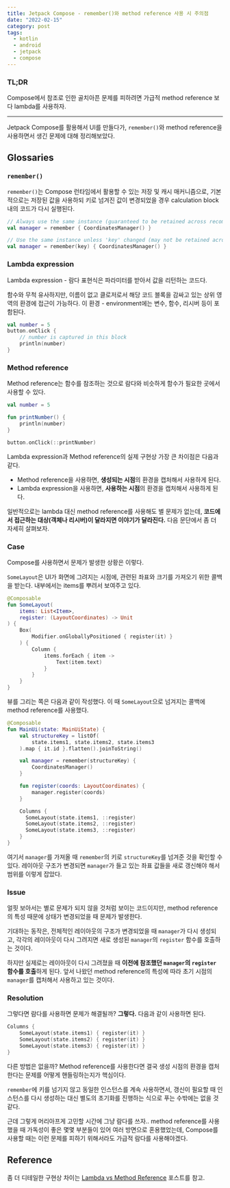 ```yaml
---
title: Jetpack Compose - remember()와 method reference 사용 시 주의점
date: "2022-02-15"
category: post
tags:
  - kotlin
  - android
  - jetpack
  - compose
---
```


### TL;DR

Compose에서 참조로 인한 골치아픈 문제를 피하려면 가급적 method reference 보다 lambda를 사용하자.

---

Jetpack Compose를 활용해서 UI를 만들다가, `remember()`와 method reference을 사용하면서 생긴 문제에 대해 정리해보았다.

## Glossaries

### `remember()`

`remember()`는 Compose 런타임에서 활용할 수 있는 저장 및 캐시 매커니즘으로,
기본적으로는 저장된 값을 사용하되 키로 넘겨진 값이 변경되었을 경우 calculation block 내의 코드가 다시 실행된다.

```kotlin
// Always use the same instance (guaranteed to be retained across recomposition)
val manager = remember { CoordinatesManager() }

// Use the same instance unless 'key' changed (may not be retained across recomposition)
val manager = remember(key) { CoordinatesManager() }
```

### Lambda expression

Lambda expression - 람다 표현식은 파라미터를 받아서 값을 리턴하는 코드다.

함수와 무척 유사하지만, 이름이 없고 클로저로서 해당 코드 블록을 감싸고 있는 상위 영역의 환경에 접근이 가능하다. 이 환경 - environment에는 변수, 함수, 리시버 등이 포함된다.

```kotlin
val number = 5
button.onClick {
    // number is captured in this block
    println(number)
}
```

### Method reference

Method reference는 함수를 참조하는 것으로 람다와 비슷하게 함수가 필요한 곳에서 사용할 수 있다.

```kotlin
val number = 5

fun printNumber() {
    println(number)
}

button.onClick(::printNumber)
```

Lambda expression과 Method reference의 실제 구현상 가장 큰 차이점은 다음과 같다.

- Method reference을 사용하면, **생성되는 시점**의 환경을 캡처해서 사용하게 된다.
- Lambda expression을 사용하면, **사용하는 시점**의 환경을 캡처해서 사용하게 된다.

일반적으로는 lambda 대신 method reference를 사용해도 별 문제가 없는데, **코드에서 접근하는 대상(객체나 리시버)이 달라지면 이야기가 달라진다.**
다음 문단에서 좀 더 자세히 살펴보자.

### Case

Compose를 사용하면서 문제가 발생한 상황은 이렇다.

`SomeLayout`은 UI가 화면에 그려지는 시점에, 관련된 좌표와 크기를 가져오기 위한 콜백을 받는다. 내부에서는 items를 뿌려서 보여주고 있다.

```kotlin
@Composable
fun SomeLayout(
    items: List<Item>,
    register: (LayoutCoordinates) -> Unit
) {
    Box(
        Modifier.onGloballyPositioned { register(it) }
    ) {
        Column {
            items.forEach { item ->
                Text(item.text)
            }
        }
    }
}
```

뷰를 그리는 쪽은 다음과 같이 작성했다. 이 때 `SomeLayout`으로 넘겨지는 콜백에 method reference를 사용했다.

```kotlin
@Composable
fun MainUi(state: MainUiState) {
    val structureKey = listOf(
        state.items1, state.items2, state.items3
    ).map { it.id }.flatten().joinToString()

    val manager = remember(structureKey) {
        CoordinatesManager()
    }

    fun register(coords: LayoutCoordinates) {
        manager.register(coords)
    }

    Columns {
      SomeLayout(state.items1, ::register)
      SomeLayout(state.items2, ::register)
      SomeLayout(state.items3, ::register)
    }
}

```

여기서 `manager`를 가져올 때 `remember`의 키로 `structureKey`를 넘겨준 것을 확인할 수 있다.
레이아웃 구조가 변경되면 `manager`가 들고 있는 좌표 값들을 새로 갱신해야 해서 범위를 이렇게 잡았다.

### Issue

얼핏 보아서는 별로 문제가 되지 않을 것처럼 보이는 코드이지만, method reference의 특성 때문에 상태가 변경되었을 때 문제가 발생한다.

기대하는 동작은, 전체적인 레이아웃의 구조가 변경되었을 때 `manager`가 다시 생성되고, 각각의 레이아웃이 다시 그려지면 새로 생성된 `manager`의 `register` 함수를 호출하는 것이다.

하지만 실제로는 레이아웃이 다시 그려졌을 때 **이전에 참조했던 `manager`의 `register` 함수를 호출**하게 된다.
앞서 나왔던 method reference의 특성에 따라 초기 시점의 `manager`를 캡처해서 사용하고 있는 것이다.

### Resolution

그렇다면 람다를 사용하면 문제가 해결될까? **그렇다.** 다음과 같이 사용하면 된다.

```kotlin
Columns {
    SomeLayout(state.items1) { register(it) }
    SomeLayout(state.items2) { register(it) }
    SomeLayout(state.items3) { register(it) }
}
```

다른 방법은 없을까? Method reference를 사용한다면 결국 생성 시점의 환경을 캡처한다는 문제를 어떻게 핸들링하는지가 핵심이다.

`remember`에 키를 넘기지 않고 동일한 인스턴스를 계속 사용하면서, 갱신이 필요할 때 인스턴스를 다시 생성하는 대신 별도의 초기화를 진행하는 식으로 푸는 수밖에는 없을 것 같다.

근데 그렇게 머리아프게 고민할 시간에 그냥 람다를 쓰자.. method reference를 사용했을 때 가독성이 좋은 몇몇 부분들이 있어 여러 방면으로 혼용했었는데,
Compose를 사용할 때는 이런 문제를 피하기 위해서라도 가급적 람다를 사용해야겠다.

## Reference

좀 더 디테일한 구현상 차이는 [Lambda vs Method Reference](https://proandroiddev.com/kotlin-lambda-vs-method-reference-fdbd175f6845) 포스트를 참고.

